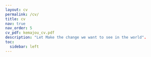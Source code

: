 ```yaml
---
layout: cv
permalink: /cv/
title: cv
nav: true
nav_order: 5
cv_pdf: kemajou_cv.pdf
description: "Let Make the change we want to see in the world".
toc:
  sidebar: left
---
```

